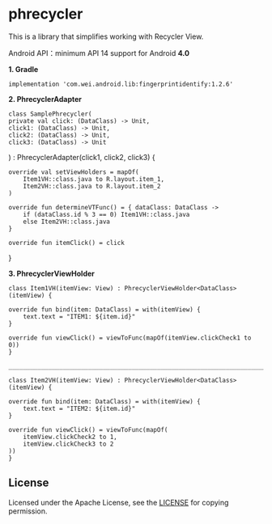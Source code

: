 # phrecycler

This is a library that simplifies working with Recycler View.

Android API：minimum API 14 support for Android **4.0**

**1. Gradle**

    implementation 'com.wei.android.lib:fingerprintidentify:1.2.6'

**2. PhrecyclerAdapter**

    class SamplePhrecycler(
    private val click: (DataClass) -> Unit,
    click1: (DataClass) -> Unit,
    click2: (DataClass) -> Unit,
    click3: (DataClass) -> Unit
) : PhrecyclerAdapter<DataClass>(click1, click2, click3) {

    override val setViewHolders = mapOf(
        Item1VH::class.java to R.layout.item_1,
        Item2VH::class.java to R.layout.item_2
    )

    override fun determineVTFunc() = { dataClass: DataClass ->
        if (dataClass.id % 3 == 0) Item1VH::class.java
        else Item2VH::class.java
    }

    override fun itemClick() = click
}

**3. PhrecyclerViewHolder**

    class Item1VH(itemView: View) : PhrecyclerViewHolder<DataClass>(itemView) {

    override fun bind(item: DataClass) = with(itemView) {
        text.text = "ITEM1: ${item.id}"
    }

    override fun viewClick() = viewToFunc(mapOf(itemView.clickCheck1 to 0))
    }

    ________________________________________________________________________________
    
    class Item2VH(itemView: View) : PhrecyclerViewHolder<DataClass>(itemView) {

    override fun bind(item: DataClass) = with(itemView) {
        text.text = "ITEM2: ${item.id}"
    }

    override fun viewClick() = viewToFunc(mapOf(
        itemView.clickCheck2 to 1,
        itemView.clickCheck3 to 2
    ))
    }

## License ##

Licensed under the Apache License, see the [LICENSE](https://github.com/phlogistonCode/phrecycler/blob/master/LICENSE) for copying permission.
